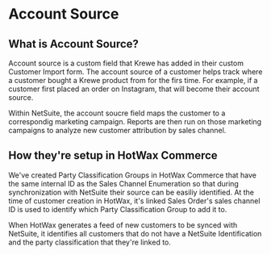 # Account Source

## What is Account Source?
Account source is a custom field that Krewe has added in their custom Customer Import form. The account source of a customer helps track where a customer bought a Krewe product from for the firs time. For example, if a customer first placed an order on Instagram, that will become their account source. 

Within NetSuite, the account soucre field maps the customer to a correspondig marketing campaign. Reports are then run on those marketing campaigns to analyze new customer attribution by sales channel.

## How they're setup in HotWax Commerce
We've created Party Classification Groups in HotWax Commerce that have the same internal ID as the Sales Channel Enumeration so that during synchronization with NetSuite their source can be easiliy identified. At the time of customer creation in HotWax, it's linked Sales Order's sales channel ID is used to identify which Party Classification Group to add it to.

When HotWax generates a feed of new customers to be synced with NetSuite, it identifies all customers that do not have a NetSuite Identification and the party classification that they're linked to.